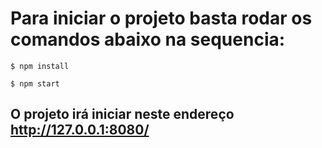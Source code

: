 # Para iniciar o projeto basta rodar os comandos abaixo na sequencia:

```
$ npm install 

$ npm start

```

## O projeto irá iniciar neste endereço http://127.0.0.1:8080/